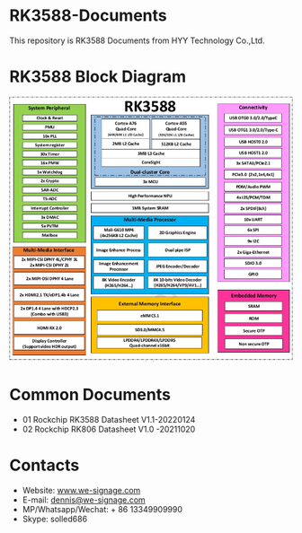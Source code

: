 # RK3588-Documents
This repository is RK3588 Documents from HYY Technology Co.,Ltd.

# RK3588 Block Diagram
![RK3588 Block Diagram](imgs/RK3588-Block-Diagram.png?raw=true)

# Common Documents
- 01 Rockchip RK3588 Datasheet V1.1-20220124
- 02 Rockchip RK806 Datasheet V1.0 -20211020

# Contacts
- Website: www.we-signage.com
- E-mail: dennis@we-signage.com
- MP/Whatsapp/Wechat: + 86 13349909990
- Skype: solled686
